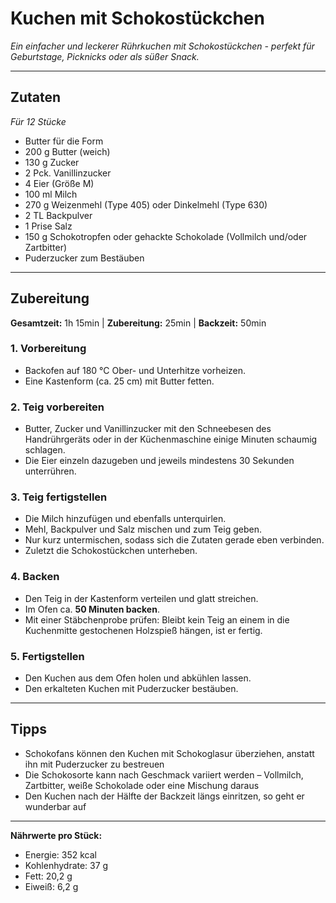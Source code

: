 # **Kuchen mit Schokostückchen**

*Ein einfacher und leckerer Rührkuchen mit Schokostückchen - perfekt für Geburtstage, Picknicks oder als süßer Snack.*

---

## **Zutaten**

*Für 12 Stücke*

- Butter für die Form
- 200 g Butter (weich)
- 130 g Zucker
- 2 Pck. Vanillinzucker
- 4 Eier (Größe M)
- 100 ml Milch
- 270 g Weizenmehl (Type 405) oder Dinkelmehl (Type 630)
- 2 TL Backpulver
- 1 Prise Salz
- 150 g Schokotropfen oder gehackte Schokolade (Vollmilch und/oder Zartbitter)
- Puderzucker zum Bestäuben

---

## **Zubereitung**

**Gesamtzeit:** 1h 15min | **Zubereitung:** 25min | **Backzeit:** 50min

### **1. Vorbereitung**
- Backofen auf 180 °C Ober- und Unterhitze vorheizen.
- Eine Kastenform (ca. 25 cm) mit Butter fetten.

### **2. Teig vorbereiten**
- Butter, Zucker und Vanillinzucker mit den Schneebesen des Handrührgeräts oder in der Küchenmaschine einige Minuten schaumig schlagen.
- Die Eier einzeln dazugeben und jeweils mindestens 30 Sekunden unterrühren.

### **3. Teig fertigstellen**
- Die Milch hinzufügen und ebenfalls unterquirlen.
- Mehl, Backpulver und Salz mischen und zum Teig geben.
- Nur kurz untermischen, sodass sich die Zutaten gerade eben verbinden.
- Zuletzt die Schokostückchen unterheben.

### **4. Backen**
- Den Teig in der Kastenform verteilen und glatt streichen.
- Im Ofen ca. **50 Minuten backen**.
- Mit einer Stäbchenprobe prüfen: Bleibt kein Teig an einem in die Kuchenmitte gestochenen Holzspieß hängen, ist er fertig.

### **5. Fertigstellen**
- Den Kuchen aus dem Ofen holen und abkühlen lassen.
- Den erkalteten Kuchen mit Puderzucker bestäuben.

---

## **Tipps**

- Schokofans können den Kuchen mit Schokoglasur überziehen, anstatt ihn mit Puderzucker zu bestreuen
- Die Schokosorte kann nach Geschmack variiert werden – Vollmilch, Zartbitter, weiße Schokolade oder eine Mischung daraus
- Den Kuchen nach der Hälfte der Backzeit längs einritzen, so geht er wunderbar auf

---

**Nährwerte pro Stück:**
- Energie: 352 kcal
- Kohlenhydrate: 37 g
- Fett: 20,2 g
- Eiweiß: 6,2 g